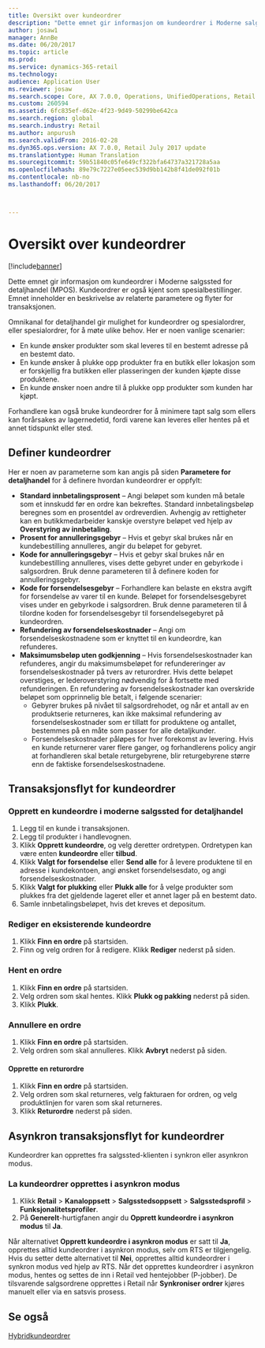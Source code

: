 ```yaml
---
title: Oversikt over kundeordrer
description: "Dette emnet gir informasjon om kundeordrer i Moderne salgssted for detaljhandel (MPOS). Kundeordrer er også kjent som spesialbestillinger. Emnet inneholder en beskrivelse av relaterte parametere og flyter for transaksjonen."
author: josaw1
manager: AnnBe
ms.date: 06/20/2017
ms.topic: article
ms.prod: 
ms.service: dynamics-365-retail
ms.technology: 
audience: Application User
ms.reviewer: josaw
ms.search.scope: Core, AX 7.0.0, Operations, UnifiedOperations, Retail
ms.custom: 260594
ms.assetid: 6fc835ef-d62e-4f23-9d49-50299be642ca
ms.search.region: global
ms.search.industry: Retail
ms.author: anpurush
ms.search.validFrom: 2016-02-28
ms.dyn365.ops.version: AX 7.0.0, Retail July 2017 update
ms.translationtype: Human Translation
ms.sourcegitcommit: 59b51840c05fe649cf322bfa64737a321728a5aa
ms.openlocfilehash: 89e79c7227e05eec539d9bb142b8f41de092f01b
ms.contentlocale: nb-no
ms.lasthandoff: 06/20/2017



---
```


# <a name="customer-orders-overview"></a>Oversikt over kundeordrer

[!include[banner](includes/banner.md)]


Dette emnet gir informasjon om kundeordrer i Moderne salgssted for detaljhandel (MPOS). Kundeordrer er også kjent som spesialbestillinger. Emnet inneholder en beskrivelse av relaterte parametere og flyter for transaksjonen.

Omnikanal for detaljhandel gir mulighet for kundeordrer og spesialordrer, eller spesialordrer, for å møte ulike behov. Her er noen vanlige scenarier:

-   En kunde ønsker produkter som skal leveres til en bestemt adresse på en bestemt dato.
-   En kunde ønsker å plukke opp produkter fra en butikk eller lokasjon som er forskjellig fra butikken eller plasseringen der kunden kjøpte disse produktene.
-   En kunde ønsker noen andre til å plukke opp produkter som kunden har kjøpt.

Forhandlere kan også bruke kundeordrer for å minimere tapt salg som ellers kan forårsakes av lagernedetid, fordi varene kan leveres eller hentes på et annet tidspunkt eller sted.

## <a name="set-up-customer-orders"></a>Definer kundeordrer
Her er noen av parameterne som kan angis på siden **Parametere for detaljhandel** for å definere hvordan kundeordrer er oppfylt:

-   **Standard innbetalingsprosent** – Angi beløpet som kunden må betale som et innskudd før en ordre kan bekreftes. Standard innbetalingsbeløp beregnes som en prosentdel av ordreverdien. Avhengig av rettigheter kan en butikkmedarbeider kanskje overstyre beløpet ved hjelp av **Overstyring av innbetaling**.
-   **Prosent for annulleringsgebyr** – Hvis et gebyr skal brukes når en kundebestilling annulleres, angir du beløpet for gebyret.
-   **Kode for annulleringsgebyr** – Hvis et gebyr skal brukes når en kundebestilling annulleres, vises dette gebyret under en gebyrkode i salgsordren. Bruk denne parameteren til å definere koden for annulleringsgebyr.
-   **Kode for forsendelsesgebyr** – Forhandlere kan belaste en ekstra avgift for forsendelse av varer til en kunde. Beløpet for forsendelsesgebyret vises under en gebyrkode i salgsordren. Bruk denne parameteren til å tilordne koden for forsendelsesgebyr til forsendelsegebyret på kundeordren.
-   **Refundering av forsendelseskostnader** – Angi om forsendelseskostnadene som er knyttet til en kundeordre, kan refunderes.
-   **Maksimumsbeløp uten godkjenning** – Hvis forsendelseskostnader kan refunderes, angir du maksimumsbeløpet for refundereringer av forsendelseskostnader på tvers av returordrer. Hvis dette beløpet overstiges, er lederoverstyring nødvendig for å fortsette med refunderingen. En refundering av forsendelseskostnader kan overskride beløpet som opprinnelig ble betalt, i følgende scenarier:
    -   Gebyrer brukes på nivået til salgsordrehodet, og når et antall av en produktserie returneres, kan ikke maksimal refundering av forsendelseskostnader som er tillatt for produktene og antallet, bestemmes på en måte som passer for alle detaljkunder.
    -   Forsendelseskostnader påløpes for hver forekomst av levering. Hvis en kunde returnerer varer flere ganger, og forhandlerens policy angir at forhandleren skal betale returgebyrene, blir returgebyrene større enn de faktiske forsendelseskostnadene.

## <a name="transaction-flow-for-customer-orders"></a>Transaksjonsflyt for kundeordrer
### <a name="create-a-customer-order-in-retail-modern-pos"></a>Opprett en kundeordre i moderne salgssted for detaljhandel

1.  Legg til en kunde i transaksjonen.
2.  Legg til produkter i handlevognen.
3.  Klikk **Opprett kundeordre**, og velg deretter ordretypen. Ordretypen kan være enten **kundeordre** eller **tilbud**.
4.  Klikk **Valgt for forsendelse** eller **Send alle** for å levere produktene til en adresse i kundekontoen, angi ønsket forsendelsesdato, og angi forsendelseskostnader.
5.  Klikk **Valgt for plukking** eller **Plukk alle** for å velge produkter som plukkes fra det gjeldende lageret eller et annet lager på en bestemt dato.
6.  Samle innbetalingsbeløpet, hvis det kreves et depositum.

### <a name="edit-an-existing-customer-order"></a>Rediger en eksisterende kundeordre

1.  Klikk **Finn en ordre** på startsiden.
2.  Finn og velg ordren for å redigere. Klikk **Rediger** nederst på siden.

### <a name="pick-up-an-order"></a>Hent en ordre

1.  Klikk **Finn en ordre** på startsiden.
2.  Velg ordren som skal hentes. Klikk **Plukk og pakking** nederst på siden.
3.  Klikk **Plukk**.

### <a name="cancel-an-order"></a>Annullere en ordre

1.  Klikk **Finn en ordre** på startsiden.
2.  Velg ordren som skal annulleres. Klikk **Avbryt** nederst på siden.

#### <a name="create-a-return-order"></a>Opprette en returordre

1.  Klikk **Finn en ordre** på startsiden.
2.  Velg ordren som skal returneres, velg fakturaen for ordren, og velg produktlinjen for varen som skal returneres.
3.  Klikk **Returordre** nederst på siden.

## <a name="asynchronous-transaction-flow-for-customer-orders"></a>Asynkron transaksjonsflyt for kundeordrer
Kundeordrer kan opprettes fra salgssted-klienten i synkron eller asynkron modus.

### <a name="enable-customer-orders-to-be-created-in-asynchronous-mode"></a>La kundeordrer opprettes i asynkron modus

1.  Klikk **Retail** &gt; **Kanaloppsett** &gt; **Salgsstedsoppsett** &gt; **Salgsstedsprofil** &gt; **Funksjonalitetsprofiler**.
2.  På **Generelt**-hurtigfanen angir du **Opprett kundeordre i asynkron modus** til **Ja**.

Når alternativet **Opprett kundeordre i asynkron modus** er satt til **Ja**, opprettes alltid kundeordrer i asynkron modus, selv om RTS er tilgjengelig. Hvis du setter dette alternativet til **Nei**, opprettes alltid kundeordrer i synkron modus ved hjelp av RTS. Når det opprettes kundeordrer i asynkron modus, hentes og settes de inn i Retail ved hentejobber (P-jobber). De tilsvarende salgsordrene opprettes i Retail når **Synkroniser ordrer** kjøres manuelt eller via en satsvis prosess.

<a name="see-also"></a>Se også
--------

[Hybridkundeordrer](hybrid-customer-orders.md)




